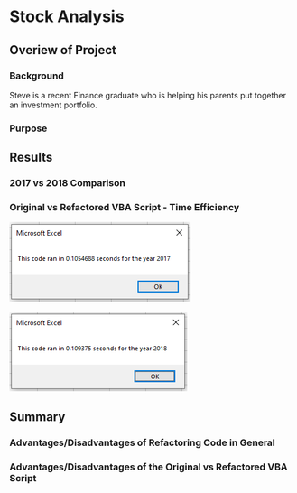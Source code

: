# Stock Analysis

## Overiew of Project

### Background

Steve is a recent Finance graduate who is helping his parents put together an investment portfolio.

### Purpose

## Results

### 2017 vs 2018 Comparison

### Original vs Refactored VBA Script - Time Efficiency

![Excel MsgBox Screenshot: 2017 Analysis Elapsed Time](Resources/VBA_Challenge_2017.PNG)

![Excel MsgBox Screenshot: 2018 Analysis Elapsed Time](Resources/VBA_Challenge_2018.png)

## Summary

### Advantages/Disadvantages of Refactoring Code in General

### Advantages/Disadvantages of the Original vs Refactored VBA Script
